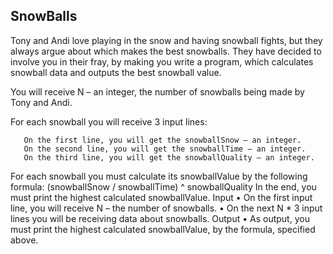## SnowBalls

Tony and Andi love playing in the snow and having snowball fights, but they always argue about which makes the best snowballs. They have decided to involve you in their fray, by making you write a program, which calculates snowball data and outputs the best snowball value.

You will receive N – an integer, the number of snowballs being made by Tony and Andi.

For each snowball you will receive 3 input lines:

       On the first line, you will get the snowballSnow – an integer.
       On the second line, you will get the snowballTime – an integer.
       On the third line, you will get the snowballQuality – an integer.

For each snowball you must calculate its snowballValue by the following formula:
(snowballSnow / snowballTime) ^ snowballQuality
In the end, you must print the highest calculated snowballValue.
Input
•	On the first input line, you will receive N – the number of snowballs.
•	On the next N * 3 input lines you will be receiving data about snowballs.
Output
•	As output, you must print the highest calculated snowballValue, by the formula, specified above. 
